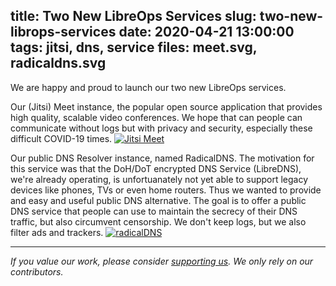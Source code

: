 title: Two New LibreOps Services
slug: two-new-librops-services
date: 2020-04-21 13:00:00
tags: jitsi, dns, service
files: meet.svg, radicaldns.svg
---

We are happy and proud to launch our two new LibreOps services.

Our (Jitsi) Meet instance, the popular open source application that provides high quality, scalable video conferences. 
We hope that can people can communicate without logs but with privacy and security, especially these difficult COVID-19 times.
<a href="https://meet.libreops.cc" target="_blank"><img alt="Jitsi Meet" src="meet.svg" class="w-25"></a>

Our public DNS Resolver instance, named RadicalDNS. 
The motivation for this service was that the DoH/DoT encrypted DNS Service (LibreDNS), we're already operating, is unfortuanately not yet able to support legacy devices like phones, TVs or even home routers. Thus we wanted to provide and easy and useful public DNS alternative. The goal is to offer a public DNS service that people can use to maintain the secrecy of their DNS traffic, but also circumvent censorship. We don't keep logs, but we also filter ads and trackers. 
<a href="https://libreops.cc/radicaldns.html" target="_blank"><img alt="radicalDNS" src="radicaldns.svg" class="w-25"></a>

<hr>

*If you value our work, please consider [supporting us](https://opencollective.com/libreops/). We only rely on our contributors.*
